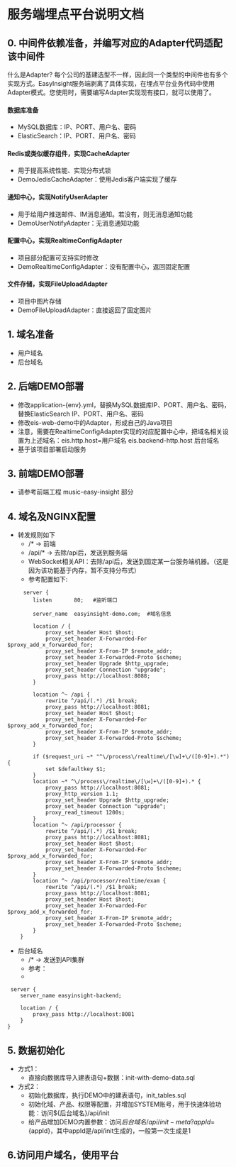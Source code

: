 # 服务端埋点平台说明文档

## 0. 中间件依赖准备，并编写对应的Adapter代码适配该中间件

什么是Adapter?
每个公司的基建选型不一样，因此同一个类型的中间件也有多个实现方式。EasyInsight服务端剥离了具体实现，在埋点平台业务代码中使用Adapter模式。您使用时，需要编写Adapter实现现有接口，就可以使用了。

#### 数据库准备

* MySQL数据库：IP、PORT、用户名、密码
* ElasticSearch：IP、PORT、用户名、密码

#### Redis或类似缓存组件，实现CacheAdapter

* 用于提高系统性能、实现分布式锁
* DemoJedisCacheAdapter：使用Jedis客户端实现了缓存

#### 通知中心，实现NotifyUserAdapter

* 用于给用户推送邮件、IM消息通知。若没有，则无消息通知功能
* DemoUserNotifyAdapter：无消息通知功能

#### 配置中心，实现RealtimeConfigAdapter

* 项目部分配置可支持实时修改
* DemoRealtimeConfigAdapter：没有配置中心，返回固定配置

#### 文件存储，实现FileUploadAdapter

* 项目中图片存储
* DemoFileUploadAdapter：直接返回了固定图片

## 1. 域名准备

* 用户域名
* 后台域名

## 2. 后端DEMO部署

* 修改application-{env}.yml，替换MySQL数据库IP、PORT、用户名、密码，替换ElasticSearch IP、PORT、用户名、密码
* 修改eis-web-demo中的Adapter，形成自己的Java项目
* 注意，需要在RealtimeConfigAdapter实现的对应配置中心中，把域名相关设置为上述域名：eis.http.host=用户域名 eis.backend-http.host 后台域名
* 基于该项目部署启动服务

## 3. 前端DEMO部署

* 请参考前端工程 music-easy-insight 部分

## 4. 域名及NGINX配置

* 转发规则如下
    * /* -> 前端
    * /api/* -> 去除/api后，发送到服务端
    * WebSocket相关API：去除/api后，发送到固定某一台服务端机器。（这是因为该功能基于内存，暂不支持分布式）
    * 参考配置如下:

```
     server {
        listen       80;   #监听端口
        
        server_name  easyinsight-demo.com;  #域名信息

        location / {
            proxy_set_header Host $host;
            proxy_set_header X-Forwarded-For $proxy_add_x_forwarded_for;
            proxy_set_header X-From-IP $remote_addr;
            proxy_set_header X-Forwarded-Proto $scheme;
            proxy_set_header Upgrade $http_upgrade;
            proxy_set_header Connection "upgrade";
            proxy_pass http://localhost:8088;
        }

        location ^~ /api {
            rewrite ^/api/(.*) /$1 break;
            proxy_pass http://localhost:8081;
            proxy_set_header Host $host;
            proxy_set_header X-Forwarded-For $proxy_add_x_forwarded_for;
            proxy_set_header X-From-IP $remote_addr;
            proxy_set_header X-Forwarded-Proto $scheme;
        }

        if ($request_uri ~* "^\/process\/realtime\/[\w]+\/([0-9]+).*") {
            set $defaultkey $1;
        }
        location ~* ^\/process\/realtime\/[\w]+\/([0-9]+).* {
            proxy_pass http://localhost:8081;
            proxy_http_version 1.1;
            proxy_set_header Upgrade $http_upgrade;
            proxy_set_header Connection "upgrade";
            proxy_read_timeout 1200s; 
        }
        location ^~ /api/processor {
            rewrite ^/api/(.*) /$1 break;
            proxy_pass http://localhost:8081;
            proxy_set_header Host $host;
            proxy_set_header X-Forwarded-For $proxy_add_x_forwarded_for;
            proxy_set_header X-From-IP $remote_addr;
            proxy_set_header X-Forwarded-Proto $scheme;
        }
        location ^~ /api/processor/realtime/exam {
            rewrite ^/api/(.*) /$1 break;
            proxy_pass http://localhost:8081;
            proxy_set_header Host $host;
            proxy_set_header X-Forwarded-For $proxy_add_x_forwarded_for;
            proxy_set_header X-From-IP $remote_addr;
            proxy_set_header X-Forwarded-Proto $scheme;
        }
    }
```

* 后台域名
    * /* -> 发送到API集群
    * 参考：
    *
```
 server {
    server_name easyinsight-backend;

    location / {
        proxy_pass http://localhost:8081
    }
}
```

## 5. 数据初始化

* 方式1：
  * 直接向数据库导入建表语句+数据：init-with-demo-data.sql
* 方式2：
  * 初始化数据库，执行DEMO中的建表语句，init_tables.sql
  * 初始化域、产品、权限等配置，并增加SYSTEM账号，用于快速体验功能：访问${后台域名}/api/init
  * 给产品增加DEMO内置参数：访问${后台域名}/api/init-meta?appId=${appId}，其中appId是/api/init生成的，一般第一次生成是1

## 6.访问用户域名，使用平台

